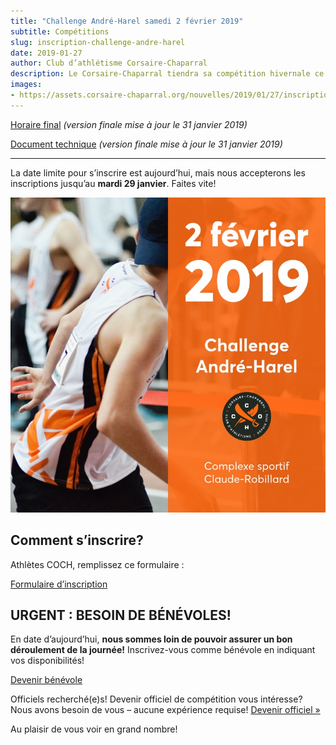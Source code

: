 ```yaml
---
title: "Challenge André-Harel samedi 2 février 2019"
subtitle: Compétitions
slug: inscription-challenge-andre-harel
date: 2019-01-27
author: Club d’athlétisme Corsaire-Chaparral
description: Le Corsaire-Chaparral tiendra sa compétition hivernale ce samedi 2 février au Complexe sportif Claude-Robillard (Montréal).
images:
- https://assets.corsaire-chaparral.org/nouvelles/2019/01/27/inscription-challenge-andre-harel/promo-challenge-andre-harel-2019.jpg
---
```



[Horaire final](https://campagnes.corsaire-chaparral.org/asset/235:horaire-final-challenge-andre-harel) _(version finale mise à jour le 31 janvier 2019)_

[Document technique](https://campagnes.corsaire-chaparral.org/asset/223:doc-technique-challenge-andre-harel-2019) _(version finale mise à jour le 31 janvier 2019)_

---

La date limite pour s’inscrire est aujourd’hui, mais nous accepterons les inscriptions jusqu’au **mardi 29 janvier**. Faites vite!

[![Challenge André-Harel 2 février](promo-challenge-andre-harel-2019.jpg)](/competitions/challenge-andre-harel/)

## Comment s’inscrire?

Athlètes COCH, remplissez ce formulaire :

[Formulaire d’inscription](https://campagnes.corsaire-chaparral.org/challenge-andre-harel-2019)

## URGENT : BESOIN DE BÉNÉVOLES!

En date d’aujourd’hui, **nous sommes loin de pouvoir assurer un bon déroulement de la journée!** Inscrivez-vous comme bénévole en indiquant vos disponibilités!

[Devenir bénévole](https://campagnes.corsaire-chaparral.org/challenge-andre-harel-2019)

Officiels recherché(e)s! Devenir officiel de compétition vous intéresse? Nous avons besoin de vous – aucune expérience requise! [Devenir officiel »](https://campagnes.corsaire-chaparral.org/benevolat-challenge-andre-harel-2019)

Au plaisir de vous voir en grand nombre!

